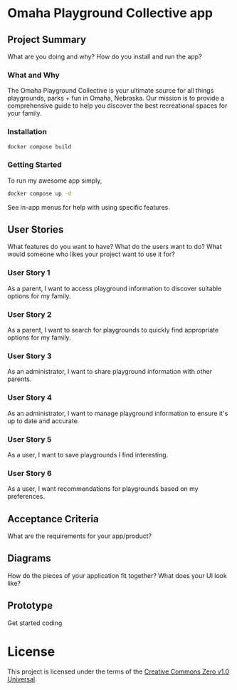 # Omaha Playground Collective app

## Project Summary

What are you doing and why? How do you install and run the app?

### What and Why

The Omaha Playground Collective is your ultimate source for all things playgrounds, parks + fun in Omaha, Nebraska. Our mission is to provide a comprehensive guide to help you discover the best recreational spaces for your family.

### Installation

```bash
docker compose build
```

### Getting Started

To run my awesome app simply,

```bash
docker compose up -d
```

See in-app menus for help with using specific features.

## User Stories

What features do you want to have? What do the users want to do? What would someone who likes your project want to use it for?

### User Story 1

As a parent, I want to access playground information to discover suitable options for my family.

### User Story 2

As a parent, I want to search for playgrounds to quickly find appropriate options for my family.

### User Story 3

As an administrator, I want to share playground information with other parents.

### User Story 4

As an administrator, I want to manage playground information to ensure it's up to date and accurate.

### User Story 5

As a user, I want to save playgrounds I find interesting.

### User Story 6

As a user, I want recommendations for playgrounds based on my preferences.

## Acceptance Criteria

What are the requirements for your app/product?

## Diagrams

How do the pieces of your application fit together? What does your UI look like?

## Prototype

Get started coding

# License

This project is licensed under the terms of the [Creative Commons Zero v1.0 Universal](LICENSE.md).
